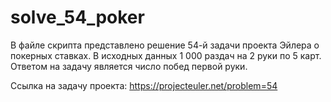 # solve_54_poker
В файле скрипта представлено решение 54-й задачи проекта Эйлера о покерных ставках.
В исходных данных 1 000 раздач на 2 руки по 5 карт. Ответом на задачу является число побед первой руки.

Ссылка на задачу проекта:
https://projecteuler.net/problem=54
